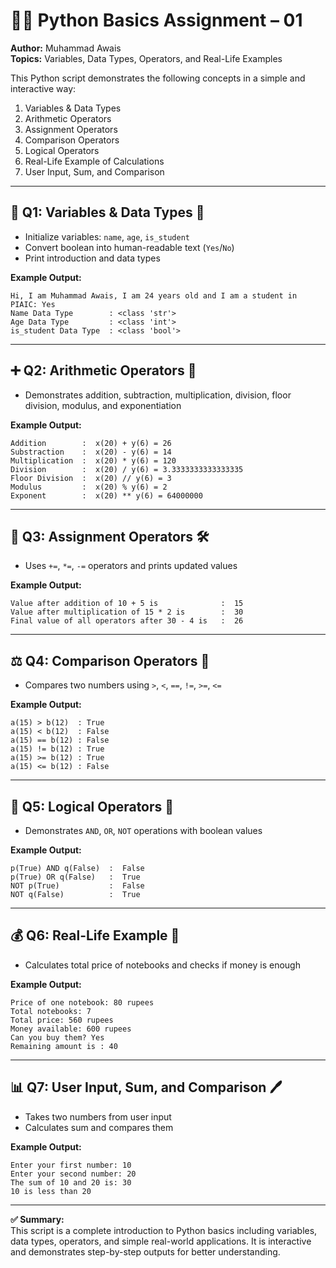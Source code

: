 
# 👨‍💻 Python Basics Assignment – 01
**Author:** Muhammad Awais  
**Topics:** Variables, Data Types, Operators, and Real-Life Examples  

This Python script demonstrates the following concepts in a simple and interactive way:

1. Variables & Data Types  
2. Arithmetic Operators  
3. Assignment Operators  
4. Comparison Operators  
5. Logical Operators  
6. Real-Life Example of Calculations  
7. User Input, Sum, and Comparison  

---

## 📝 Q1: Variables & Data Types 🧾
- Initialize variables: `name`, `age`, `is_student`  
- Convert boolean into human-readable text (`Yes`/`No`)  
- Print introduction and data types  

**Example Output:**
```
Hi, I am Muhammad Awais, I am 24 years old and I am a student in PIAIC: Yes
Name Data Type        : <class 'str'>
Age Data Type         : <class 'int'>
is_student Data Type  : <class 'bool'>
```

---

## ➕ Q2: Arithmetic Operators 🔢
- Demonstrates addition, subtraction, multiplication, division, floor division, modulus, and exponentiation  

**Example Output:**
```
Addition        :  x(20) + y(6) = 26
Substraction    :  x(20) - y(6) = 14
Multiplication  :  x(20) * y(6) = 120
Division        :  x(20) / y(6) = 3.3333333333333335
Floor Division  :  x(20) // y(6) = 3
Modulus         :  x(20) % y(6) = 2
Exponent        :  x(20) ** y(6) = 64000000
```

---

## 📝 Q3: Assignment Operators 🛠️
- Uses `+=`, `*=`, `-=` operators and prints updated values  

**Example Output:**
```
Value after addition of 10 + 5 is              :  15
Value after multiplication of 15 * 2 is        :  30
Final value of all operators after 30 - 4 is   :  26
```

---

## ⚖️ Q4: Comparison Operators 🧐
- Compares two numbers using `>`, `<`, `==`, `!=`, `>=`, `<=`  

**Example Output:**
```
a(15) > b(12)  : True
a(15) < b(12)  : False
a(15) == b(12) : False
a(15) != b(12) : True
a(15) >= b(12) : True
a(15) <= b(12) : False
```

---

## 🔗 Q5: Logical Operators 🤔
- Demonstrates `AND`, `OR`, `NOT` operations with boolean values  

**Example Output:**
```
p(True) AND q(False)  :  False
p(True) OR q(False)   :  True
NOT p(True)           :  False
NOT q(False)          :  True
```

---

## 💰 Q6: Real-Life Example 📝
- Calculates total price of notebooks and checks if money is enough  

**Example Output:**
```
Price of one notebook: 80 rupees
Total notebooks: 7
Total price: 560 rupees
Money available: 600 rupees
Can you buy them? Yes
Remaining amount is : 40
```

---

## 📊 Q7: User Input, Sum, and Comparison 🖊️
- Takes two numbers from user input  
- Calculates sum and compares them  

**Example Output:**
```
Enter your first number: 10
Enter your second number: 20
The sum of 10 and 20 is: 30
10 is less than 20
```

---

**✅ Summary:**  
This script is a complete introduction to Python basics including variables, data types, operators, and simple real-world applications. It is interactive and demonstrates step-by-step outputs for better understanding.
